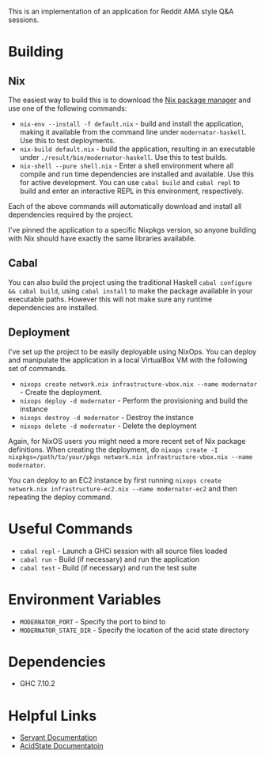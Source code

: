 This is an implementation of an application for Reddit AMA style Q&A sessions.

# Building

## Nix
The easiest way to build this is to download the [Nix package
manager](http://nixos.org/nix/) and use one of the following commands:

* `nix-env --install -f default.nix` - build and install the application, making
  it available from the command line under `modernator-haskell`. Use this to
  test deployments.
* `nix-build default.nix` - build the application, resulting in an executable
  under `./result/bin/modernator-haskell`. Use this to test builds.
* `nix-shell --pure shell.nix` - Enter a shell environment where all compile and
  run time dependencies are installed and available. Use this for active
  development. You can use `cabal build` and `cabal repl` to build and enter an
  interactive REPL in this environment, respectively.

Each of the above commands will automatically download and install all
dependencies required by the project.

I've pinned the application to a specific Nixpkgs version, so anyone building
with Nix should have exactly the same libraries availabile.

## Cabal
You can also build the project using the traditional Haskell `cabal configure &&
cabal build`, using `cabal install` to make the package available in your
executable paths. However this will not make sure any runtime dependencies are
installed.

## Deployment
I've set up the project to be easily deployable using NixOps. You can deploy and
manipulate the application in a local VirtualBox VM with the following set of
commands.

* `nixops create network.nix infrastructure-vbox.nix --name modernator` - Create
  the deployment.
* `nixops deploy -d modernator` - Perform the provisioning and build the
  instance
* `nixops destroy -d modernator` - Destroy the instance
* `nixops delete -d modernator` - Delete the deployment

Again, for NixOS users you might need a more recent set of Nix package
definitions. When creating the deployment, do `nixops create -I
nixpkgs=/path/to/your/pkgs network.nix infrastructure-vbox.nix --name
modernator`.

You can deploy to an EC2 instance by first running `nixops create network.nix
infrastructure-ec2.nix --name modernator-ec2` and then repeating the deploy
command.

# Useful Commands

* `cabal repl` - Launch a GHCi session with all source files loaded
* `cabal run` - Build (if necessary) and run the application
* `cabal test` - Build (if necessary) and run the test suite

# Environment Variables

* `MODERNATOR_PORT` - Specify the port to bind to
* `MODERNATOR_STATE_DIR` - Specify the location of the acid state directory

# Dependencies

* GHC 7.10.2

# Helpful Links

* [Servant Documentation](http://haskell-servant.readthedocs.io/en/stable/)
* [AcidState Documentatoin](http://acid-state.seize.it/)
